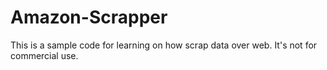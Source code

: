 Amazon-Scrapper
===============

This is a sample code for learning on how scrap data over web. It's not for commercial use.
